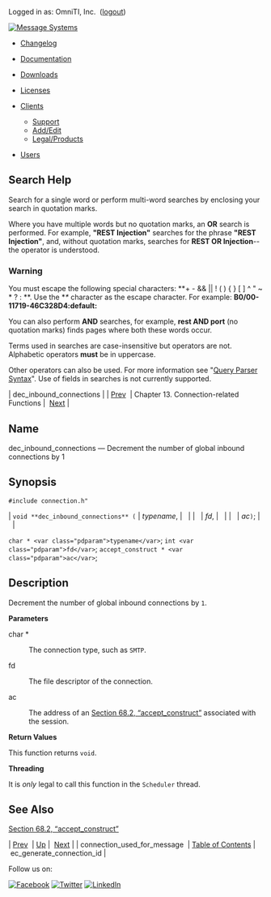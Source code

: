 Logged in as: OmniTI, Inc.  ([logout](https://support.messagesystems.com/logout.php))

[![Message Systems](https://support.messagesystems.com/images/ms-white205.png)](https://support.messagesystems.com/start.php) 

*   [Changelog](https://support.messagesystems.com/start.php?show=changelog)
*   [Documentation](https://support.messagesystems.com/docs/)
*   [Downloads](https://support.messagesystems.com/start.php)

*   [Licenses](https://support.messagesystems.com/license_summary.php)
*   <a href="">Clients</a>
    *   [Support](https://support.messagesystems.com/cs.php)
    *   [Add/Edit](https://support.messagesystems.com/edit_client.php)
    *   [Legal/Products](https://support.messagesystems.com/edit_products.php)
*   [Users](https://support.messagesystems.com/edit_customer.php)

## Search Help

Search for a single word or perform multi-word searches by enclosing your search in quotation marks.

Where you have multiple words but no quotation marks, an **OR** search is performed. For example, **"REST Injection"** searches for the phrase **"REST Injection"**, and, without quotation marks, searches for **REST OR Injection**--the operator is understood.

### Warning

You must escape the following special characters: **+ - && || ! ( ) { } [ ] ^ " ~ * ? : \**. Use the **\** character as the escape character. For example: **B0/00-11719-46C328D4\:default\:**

You can also perform **AND** searches, for example, **rest AND port** (no quotation marks) finds pages where both these words occur.

Terms used in searches are case-insensitive but operators are not. Alphabetic operators **must** be in uppercase.

Other operators can also be used. For more information see "[Query Parser Syntax](https://lucene.apache.org/core/old_versioned_docs/versions/3_0_0/queryparsersyntax.html)". Use of fields in searches is not currently supported.

| dec_inbound_connections |
| [Prev](apis.connection_used_for_message.php)  | Chapter 13. Connection-related Functions |  [Next](apis.ec_generate_connection_id.php) |

<a name="apis.dec_inbound_connections"></a>
## Name

dec_inbound_connections — Decrement the number of global inbound connections by 1

## Synopsis

`#include connection.h"`

| `void **dec_inbound_connections** (` | <var class="pdparam">typename</var>, |   |
|   | <var class="pdparam">fd</var>, |   |
|   | <var class="pdparam">ac</var>`)`; |   |

`char * <var class="pdparam">typename</var>`;
`int <var class="pdparam">fd</var>`;
`accept_construct * <var class="pdparam">ac</var>`;<a name="idp21528736"></a>
## Description

Decrement the number of global inbound connections by `1`.

**Parameters**

<dl class="variablelist">

<dt>char *</dt>

<dd>

The connection type, such as `SMTP`.

</dd>

<dt>fd</dt>

<dd>

The file descriptor of the connection.

</dd>

<dt>ac</dt>

<dd>

The address of an [Section 68.2, “accept_construct”](structs.accept_construct.php "68.2. accept_construct") associated with the session.

</dd>

</dl>

**Return Values**

This function returns `void`.

**Threading**

It is *only* legal to call this function in the `Scheduler` thread.

<a name="idp21541200"></a>
## See Also

[Section 68.2, “accept_construct”](structs.accept_construct.php "68.2. accept_construct")

| [Prev](apis.connection_used_for_message.php)  | [Up](connection.php) |  [Next](apis.ec_generate_connection_id.php) |
| connection_used_for_message  | [Table of Contents](index.php) |  ec_generate_connection_id |

Follow us on:

[![Facebook](https://support.messagesystems.com/images/icon-facebook.png)](http://www.facebook.com/messagesystems) [![Twitter](https://support.messagesystems.com/images/icon-twitter.png)](http://twitter.com/#!/MessageSystems) [![LinkedIn](https://support.messagesystems.com/images/icon-linkedin.png)](http://www.linkedin.com/company/message-systems)